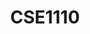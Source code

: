---
layout: post
title: CSE1110
name: Software Quality and Testing
topic: Security Testing - Checking for what shouldn't happen
slides: SAST-website.pdf
transcript: https://github.com/azqanadeem/azqanadeem.github.io/blob/master/assets/transcripts/sqt/security-testing.md
years: 2019 - present
guest: 'false'
---
